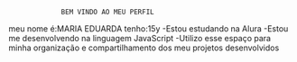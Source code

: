                  BEM VINDO AO MEU PERFIL
meu nome é:MARIA EDUARDA
tenho:15y
-Estou estudando na Alura
-Estou me desenvolvendo na linguagem JavaScript
-Utilizo esse espaço para minha organização e compartilhamento dos meu projetos desenvolvidos
